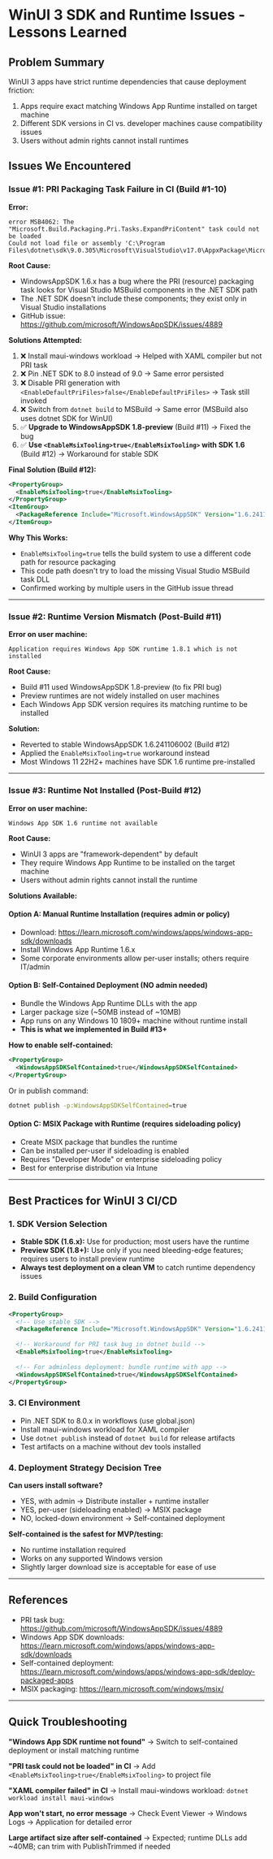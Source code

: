 # WinUI 3 SDK and Runtime Issues - Lessons Learned

## Problem Summary
WinUI 3 apps have strict runtime dependencies that cause deployment friction:
1. Apps require exact matching Windows App Runtime installed on target machine
2. Different SDK versions in CI vs. developer machines cause compatibility issues
3. Users without admin rights cannot install runtimes

## Issues We Encountered

### Issue #1: PRI Packaging Task Failure in CI (Build #1-10)
**Error:**
```
error MSB4062: The "Microsoft.Build.Packaging.Pri.Tasks.ExpandPriContent" task could not be loaded
Could not load file or assembly 'C:\Program Files\dotnet\sdk\9.0.305\Microsoft\VisualStudio\v17.0\AppxPackage\Microsoft.Build.Packaging.Pri.Tasks.dll'
```

**Root Cause:**
- WindowsAppSDK 1.6.x has a bug where the PRI (resource) packaging task looks for Visual Studio MSBuild components in the .NET SDK path
- The .NET SDK doesn't include these components; they exist only in Visual Studio installations
- GitHub issue: https://github.com/microsoft/WindowsAppSDK/issues/4889

**Solutions Attempted:**
1. ❌ Install maui-windows workload → Helped with XAML compiler but not PRI task
2. ❌ Pin .NET SDK to 8.0 instead of 9.0 → Same error persisted
3. ❌ Disable PRI generation with `<EnableDefaultPriFiles>false</EnableDefaultPriFiles>` → Task still invoked
4. ❌ Switch from `dotnet build` to MSBuild → Same error (MSBuild also uses dotnet SDK for WinUI)
5. ✅ **Upgrade to WindowsAppSDK 1.8-preview** (Build #11) → Fixed the bug
6. ✅ **Use `<EnableMsixTooling>true</EnableMsixTooling>` with SDK 1.6** (Build #12) → Workaround for stable SDK

**Final Solution (Build #12):**
```xml
<PropertyGroup>
  <EnableMsixTooling>true</EnableMsixTooling>
</PropertyGroup>
<ItemGroup>
  <PackageReference Include="Microsoft.WindowsAppSDK" Version="1.6.241106002" />
</ItemGroup>
```

**Why This Works:**
- `EnableMsixTooling=true` tells the build system to use a different code path for resource packaging
- This code path doesn't try to load the missing Visual Studio MSBuild task DLL
- Confirmed working by multiple users in the GitHub issue thread

---

### Issue #2: Runtime Version Mismatch (Post-Build #11)
**Error on user machine:**
```
Application requires Windows App SDK runtime 1.8.1 which is not installed
```

**Root Cause:**
- Build #11 used WindowsAppSDK 1.8-preview (to fix PRI bug)
- Preview runtimes are not widely installed on user machines
- Each Windows App SDK version requires its matching runtime to be installed

**Solution:**
- Reverted to stable WindowsAppSDK 1.6.241106002 (Build #12)
- Applied the `EnableMsixTooling=true` workaround instead
- Most Windows 11 22H2+ machines have SDK 1.6 runtime pre-installed

---

### Issue #3: Runtime Not Installed (Post-Build #12)
**Error on user machine:**
```
Windows App SDK 1.6 runtime not available
```

**Root Cause:**
- WinUI 3 apps are "framework-dependent" by default
- They require Windows App Runtime to be installed on the target machine
- Users without admin rights cannot install the runtime

**Solutions Available:**

#### Option A: Manual Runtime Installation (requires admin or policy)
- Download: https://learn.microsoft.com/windows/apps/windows-app-sdk/downloads
- Install Windows App Runtime 1.6.x
- Some corporate environments allow per-user installs; others require IT/admin

#### Option B: Self-Contained Deployment (NO admin needed)
- Bundle the Windows App Runtime DLLs with the app
- Larger package size (~50MB instead of ~10MB)
- App runs on any Windows 10 1809+ machine without runtime install
- **This is what we implemented in Build #13+**

**How to enable self-contained:**
```xml
<PropertyGroup>
  <WindowsAppSDKSelfContained>true</WindowsAppSDKSelfContained>
</PropertyGroup>
```

Or in publish command:
```bash
dotnet publish -p:WindowsAppSDKSelfContained=true
```

#### Option C: MSIX Package with Runtime (requires sideloading policy)
- Create MSIX package that bundles the runtime
- Can be installed per-user if sideloading is enabled
- Requires "Developer Mode" or enterprise sideloading policy
- Best for enterprise distribution via Intune

---

## Best Practices for WinUI 3 CI/CD

### 1. SDK Version Selection
- **Stable SDK (1.6.x):** Use for production; most users have the runtime
- **Preview SDK (1.8+):** Use only if you need bleeding-edge features; requires users to install preview runtime
- **Always test deployment on a clean VM** to catch runtime dependency issues

### 2. Build Configuration
```xml
<PropertyGroup>
  <!-- Use stable SDK -->
  <PackageReference Include="Microsoft.WindowsAppSDK" Version="1.6.241106002" />
  
  <!-- Workaround for PRI task bug in dotnet build -->
  <EnableMsixTooling>true</EnableMsixTooling>
  
  <!-- For adminless deployment: bundle runtime with app -->
  <WindowsAppSDKSelfContained>true</WindowsAppSDKSelfContained>
</PropertyGroup>
```

### 3. CI Environment
- Pin .NET SDK to 8.0.x in workflows (use global.json)
- Install maui-windows workload for XAML compiler
- Use `dotnet publish` instead of `dotnet build` for release artifacts
- Test artifacts on a machine without dev tools installed

### 4. Deployment Strategy Decision Tree

**Can users install software?**
- YES, with admin → Distribute installer + runtime installer
- YES, per-user (sideloading enabled) → MSIX package
- NO, locked-down environment → Self-contained deployment

**Self-contained is the safest for MVP/testing:**
- No runtime installation required
- Works on any supported Windows version
- Slightly larger download size is acceptable for ease of use

---

## References
- PRI task bug: https://github.com/microsoft/WindowsAppSDK/issues/4889
- Windows App SDK downloads: https://learn.microsoft.com/windows/apps/windows-app-sdk/downloads
- Self-contained deployment: https://learn.microsoft.com/windows/apps/windows-app-sdk/deploy-packaged-apps
- MSIX packaging: https://learn.microsoft.com/windows/msix/

---

## Quick Troubleshooting

**"Windows App SDK runtime not found"**
→ Switch to self-contained deployment or install matching runtime

**"PRI task could not be loaded" in CI**
→ Add `<EnableMsixTooling>true</EnableMsixTooling>` to project file

**"XAML compiler failed" in CI**
→ Install maui-windows workload: `dotnet workload install maui-windows`

**App won't start, no error message**
→ Check Event Viewer → Windows Logs → Application for detailed error

**Large artifact size after self-contained**
→ Expected; runtime DLLs add ~40MB; can trim with PublishTrimmed if needed
